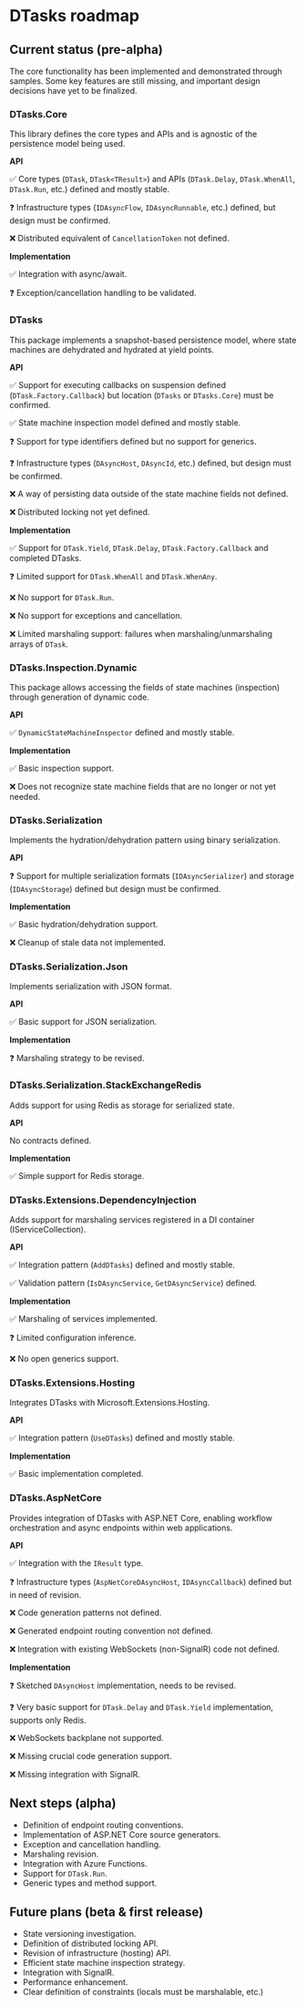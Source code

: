 # DTasks roadmap

## Current status (pre-alpha)

The core functionality has been implemented and demonstrated through samples.
Some key features are still missing, and important design decisions have yet to be finalized.

### DTasks.Core

This library defines the core types and APIs and is agnostic of the persistence model being used.

**API**

✅ Core types (`DTask`, `DTask<TResult>`) and APIs (`DTask.Delay`, `DTask.WhenAll`, `DTask.Run`, etc.) defined and mostly stable.

❓ Infrastructure types (`IDAsyncFlow`, `IDAsyncRunnable`, etc.) defined, but design must be confirmed.

❌ Distributed equivalent of `CancellationToken` not defined.

**Implementation**

✅ Integration with async/await.

❓ Exception/cancellation handling to be validated.

### DTasks

This package implements a snapshot-based persistence model, where state machines are dehydrated and hydrated at yield points.

**API**

✅ Support for executing callbacks on suspension defined (`DTask.Factory.Callback`) but location (`DTasks` or `DTasks.Core`) must be confirmed.

✅ State machine inspection model defined and mostly stable.

❓ Support for type identifiers defined but no support for generics.

❓ Infrastructure types (`DAsyncHost`, `DAsyncId`, etc.) defined, but design must be confirmed.

❌ A way of persisting data outside of the state machine fields not defined.

❌ Distributed locking not yet defined.

**Implementation**

✅ Support for `DTask.Yield`, `DTask.Delay`, `DTask.Factory.Callback` and completed DTasks.

❓ Limited support for `DTask.WhenAll` and `DTask.WhenAny`.

❌ No support for `DTask.Run`.

❌ No support for exceptions and cancellation.

❌ Limited marshaling support: failures when marshaling/unmarshaling arrays of `DTask`.

### DTasks.Inspection.Dynamic

This package allows accessing the fields of state machines (inspection) through generation of dynamic code.

**API**

✅ `DynamicStateMachineInspector` defined and mostly stable.

**Implementation**

✅ Basic inspection support.

❌ Does not recognize state machine fields that are no longer or not yet needed.

### DTasks.Serialization

Implements the hydration/dehydration pattern using binary serialization.

**API**

❓ Support for multiple serialization formats (`IDAsyncSerializer`) and storage (`IDAsyncStorage`) defined but design must be confirmed.

**Implementation**

✅ Basic hydration/dehydration support.

❌ Cleanup of stale data not implemented.

### DTasks.Serialization.Json

Implements serialization with JSON format.

**API**

✅ Basic support for JSON serialization.

**Implementation**

❓ Marshaling strategy to be revised.

### DTasks.Serialization.StackExchangeRedis

Adds support for using Redis as storage for serialized state.

**API**

No contracts defined.

**Implementation**

✅ Simple support for Redis storage.

### DTasks.Extensions.DependencyInjection

Adds support for marshaling services registered in a DI container (IServiceCollection).

**API**

✅ Integration pattern (`AddDTasks`) defined and mostly stable.

✅ Validation pattern (`IsDAsyncService`, `GetDAsyncService`) defined.

**Implementation**

✅ Marshaling of services implemented.

❓ Limited configuration inference.

❌ No open generics support.

### DTasks.Extensions.Hosting

Integrates DTasks with Microsoft.Extensions.Hosting.

**API**

✅ Integration pattern (`UseDTasks`) defined and mostly stable.

**Implementation**

✅ Basic implementation completed.

### DTasks.AspNetCore

Provides integration of DTasks with ASP.NET Core, enabling workflow orchestration and async endpoints within web applications.

**API**

✅ Integration with the `IResult` type.

❓ Infrastructure types (`AspNetCoreDAsyncHost`, `IDAsyncCallback`) defined but in need of revision.

❌ Code generation patterns not defined.

❌ Generated endpoint routing convention not defined.

❌ Integration with existing WebSockets (non-SignalR) code not defined.

**Implementation**

❓ Sketched `DAsyncHost` implementation, needs to be revised.

❓ Very basic support for `DTask.Delay` and `DTask.Yield` implementation, supports only Redis.

❌ WebSockets backplane not supported.

❌ Missing crucial code generation support.

❌ Missing integration with SignalR.


## Next steps (alpha)

- Definition of endpoint routing conventions.
- Implementation of ASP.NET Core source generators.
- Exception and cancellation handling.
- Marshaling revision.
- Integration with Azure Functions.
- Support for `DTask.Run`.
- Generic types and method support.

## Future plans (beta & first release)

- State versioning investigation.
- Definition of distributed locking API.
- Revision of infrastructure (hosting) API.
- Efficient state machine inspection strategy.
- Integration with SignalR.
- Performance enhancement.
- Clear definition of constraints (locals must be marshalable, etc.)
